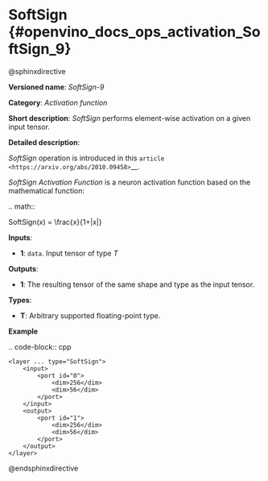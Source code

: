 # SoftSign {#openvino_docs_ops_activation_SoftSign_9}

@sphinxdirective

**Versioned name**: *SoftSign-9*

**Category**: *Activation function*

**Short description**: *SoftSign* performs element-wise activation on a given input tensor.

**Detailed description**: 

*SoftSign* operation is introduced in this `article <https://arxiv.org/abs/2010.09458>`__.

*SoftSign Activation Function* is a neuron activation function based on the mathematical function:

.. math::

   SoftSign(x) = \frac{x}{1+|x|}


**Inputs**:

* **1**: `data`. Input tensor of type *T*

**Outputs**:

* **1**: The resulting tensor of the same shape and type as the input tensor.

**Types**:

* **T**: Arbitrary supported floating-point type.

**Example**

.. code-block:: cpp

    <layer ... type="SoftSign">
        <input>
            <port id="0">
                <dim>256</dim>
                <dim>56</dim>
            </port>
        </input>
        <output>
            <port id="1">
                <dim>256</dim>
                <dim>56</dim>
            </port>
        </output>
    </layer>

@endsphinxdirective
